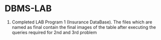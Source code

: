 # DBMS-LAB

1) Completed LAB Program 1 (Insurance DataBase).
 The files which are named as final contain the final images of the table after executing the queries required for 2nd and 3rd problem
